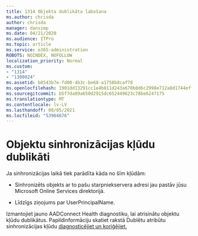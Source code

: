 ```yaml
---
title: 1314 Objekta dublikāta labošana
ms.author: chrisda
author: chrisda
manager: dansimp
ms.date: 04/21/2020
ms.audience: ITPro
ms.topic: article
ms.service: o365-administration
ROBOTS: NOINDEX, NOFOLLOW
localization_priority: Normal
ms.custom:
- "1314"
- "1300024"
ms.assetid: b8543b7e-fd00-4b3c-be68-a1758b8caf78
ms.openlocfilehash: 1901dd13291cc1e4b811d243a670b8d6c2998e712a8d1744effe7e3832c156da
ms.sourcegitcommit: b5f7da89a650d2915dc652449623c78be6247175
ms.translationtype: MT
ms.contentlocale: lv-LV
ms.lasthandoff: 08/05/2021
ms.locfileid: "53964676"
---
```

# <a name="duplicate-object-synchronization-errors"></a>Objektu sinhronizācijas kļūdu dublikāti

Ja sinhronizācijas laikā tiek parādīta kāda no šīm kļūdām:

- Sinhronizēts objekts ar to pašu starpniekservera adresi jau pastāv jūsu Microsoft Online Services direktorijā.

- Līdzīgs ziņojums par UserPrincipalName.

Izmantojiet jauno AADConnect Health diagnostiku, lai atrisinātu objektu kļūdu dublikātus. Papildinformāciju skatiet rakstā Dublētu atribūtu sinhronizācijas kļūdu [diagnosticējiet un koriģējiet.](https://docs.microsoft.com/azure/active-directory/hybrid/how-to-connect-health-diagnose-sync-errors)
